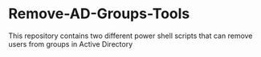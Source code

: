 # Remove-AD-Groups-Tools
This repository contains two different power shell scripts that can remove users from groups in Active Directory
